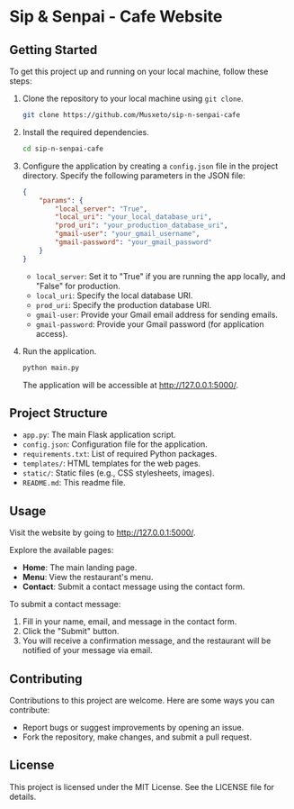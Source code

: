 # Sip & Senpai - Cafe Website

## Getting Started

To get this project up and running on your local machine, follow these steps:

1. Clone the repository to your local machine using `git clone`.
    ```bash
    git clone https://github.com/Musxeto/sip-n-senpai-cafe
    ```

2. Install the required dependencies.
    ```bash
    cd sip-n-senpai-cafe
    ```

3. Configure the application by creating a `config.json` file in the project directory. Specify the following parameters in the JSON file:
    ```json
    {
        "params": {
            "local_server": "True",
            "local_uri": "your_local_database_uri",
            "prod_uri": "your_production_database_uri",
            "gmail-user": "your_gmail_username",
            "gmail-password": "your_gmail_password"
        }
    }
    ```
   - `local_server`: Set it to "True" if you are running the app locally, and "False" for production.
   - `local_uri`: Specify the local database URI.
   - `prod_uri`: Specify the production database URI.
   - `gmail-user`: Provide your Gmail email address for sending emails.
   - `gmail-password`: Provide your Gmail password (for application access).

4. Run the application.
    ```bash
    python main.py
    ```

   The application will be accessible at http://127.0.0.1:5000/.

## Project Structure

- `app.py`: The main Flask application script.
- `config.json`: Configuration file for the application.
- `requirements.txt`: List of required Python packages.
- `templates/`: HTML templates for the web pages.
- `static/`: Static files (e.g., CSS stylesheets, images).
- `README.md`: This readme file.

## Usage

Visit the website by going to http://127.0.0.1:5000/.

Explore the available pages:
- **Home**: The main landing page.
- **Menu**: View the restaurant's menu.
- **Contact**: Submit a contact message using the contact form.

To submit a contact message:

1. Fill in your name, email, and message in the contact form.
2. Click the "Submit" button.
3. You will receive a confirmation message, and the restaurant will be notified of your message via email.

## Contributing

Contributions to this project are welcome. Here are some ways you can contribute:

- Report bugs or suggest improvements by opening an issue.
- Fork the repository, make changes, and submit a pull request.

## License

This project is licensed under the MIT License. See the LICENSE file for details.
